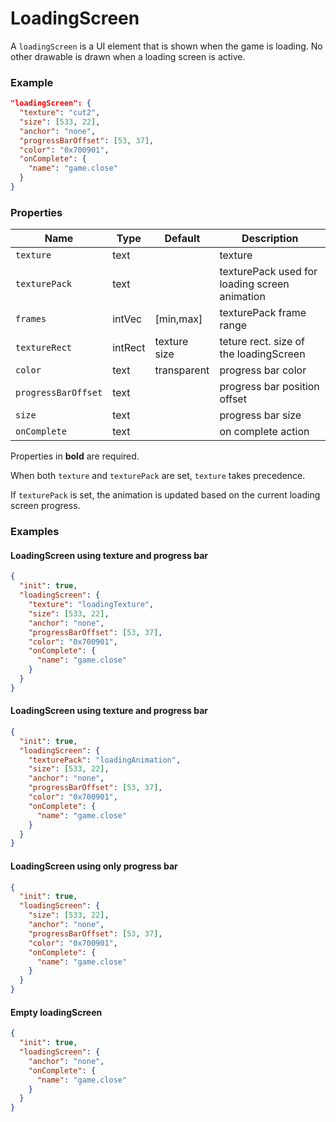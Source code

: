 # LoadingScreen

A `loadingScreen` is a UI element that is shown when the game is loading. No other drawable
is drawn when a loading screen is active.

### Example

```json
"loadingScreen": {
  "texture": "cut2",
  "size": [533, 22],
  "anchor": "none",
  "progressBarOffset": [53, 37],
  "color": "0x700901",
  "onComplete": {
    "name": "game.close"
  }
}
```

### Properties

Name                | Type    | Default      | Description
------------------- | ------- | ------------ | ----------------------------
`texture`           | text    |              | texture
`texturePack`       | text    |              | texturePack used for loading screen animation
`frames`            | intVec  | [min,max]    | texturePack frame range
`textureRect`       | intRect | texture size | teture rect. size of the loadingScreen
`color`             | text    | transparent  | progress bar color
`progressBarOffset` | text    |              | progress bar position offset
`size`              | text    |              | progress bar size
`onComplete`        | text    |              | on complete action

Properties in **bold** are required.  

When both `texture` and `texturePack` are set, `texture` takes precedence.  

If `texturePack` is set, the animation is updated based on the current loading screen progress.

### Examples

#### LoadingScreen using texture and progress bar

```json
{
  "init": true,
  "loadingScreen": {
    "texture": "loadingTexture",
    "size": [533, 22],
    "anchor": "none",
    "progressBarOffset": [53, 37],
    "color": "0x700901",
    "onComplete": {
      "name": "game.close"
    }
  }
}
```

#### LoadingScreen using texture and progress bar

```json
{
  "init": true,
  "loadingScreen": {
    "texturePack": "loadingAnimation",
    "size": [533, 22],
    "anchor": "none",
    "progressBarOffset": [53, 37],
    "color": "0x700901",
    "onComplete": {
      "name": "game.close"
    }
  }
}
```

#### LoadingScreen using only progress bar

```json
{
  "init": true,
  "loadingScreen": {
    "size": [533, 22],
    "anchor": "none",
    "progressBarOffset": [53, 37],
    "color": "0x700901",
    "onComplete": {
      "name": "game.close"
    }
  }
}
```

#### Empty loadingScreen

```json
{
  "init": true,
  "loadingScreen": {
    "anchor": "none",
    "onComplete": {
      "name": "game.close"
    }
  }
}
```
